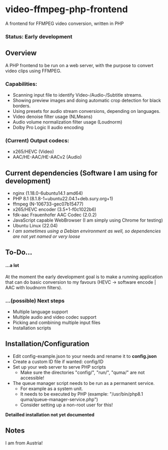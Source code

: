 # video-ffmpeg-php-frontend
A frontend for FFMPEG video conversion, written in PHP

### Status: Early development

## Overview
A PHP frontend to be run on a web server, with the purpose to convert video clips using FFMPEG.
### Capabilities:
- Scanning input file to identify Video-/Audio-/Subtitle streams.
- Showing preview images and doing automatic crop detection for black borders.
- Using presets for audio stream conversions, depending on languages.
- Video denoise filter usage (NLMeans)
- Audio volume normalization filter usage (Loudnorm)
- Dolby Pro Logic II audio encoding

### (Current) Output codecs:
- x265/HEVC (Video)
- AAC/HE-AAC/HE-AACv2 (Audio)

## Current dependencies (Software I am using for development)
- nginx (1.18.0-6ubuntu14.1 amd64)
- PHP 8.1 (8.1.8-1+ubuntu22.04.1+deb.sury.org+1)
- ffmpeg (N-106733-gec07b15477)
- x265/HEVC encoder (3.5+1-f0c1022b6)
- fdk-aac Frauenhofer AAC Codec (2.0.2)
- JavaScript capable WebBrowser (I am simply using Chrome for testing)
- Ubuntu Linux (22.04)
- *I am sometimes using a Debian environment as well, so dependencies are not yet named or very loose*

## To-Do...
#### ...a lot
At the moment the early development goal is to make a running application that can do basic conversion to my favours (HEVC -> software encode | AAC with loudnorm filters).

### ...(possible) Next steps
- Multiple language support
- Multiple audio and video codec support
- Picking and combining multiple input files
- Installation scripts

## Installation/Configuration
- Edit config-example.json to your needs and rename it to **config.json**
- Create a custom ID file if wanted: config/ID
- Set up your web server to serve PHP scripts
  - Make sure the directories "config/", "run/", "quma/" are not accessible!
- The queue manager script needs to be run as a permanent service. 
  - For example as a system unit.
  - It needs to be executed by PHP (example: "/usr/bin/php8.1 quma/queue-manager-service.php")
  - Consider setting up a non-root user for this!
  
 **Detailled installation not yet documented**

## Notes
I am from Austria!
